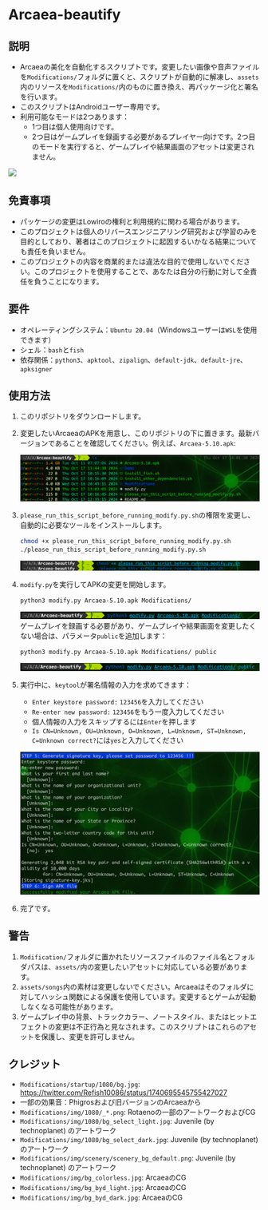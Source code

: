 # Arcaea-beautify

## 説明

- Arcaeaの美化を自動化するスクリプトです。変更したい画像や音声ファイルを`Modifications/`フォルダに置くと、スクリプトが自動的に解凍し、`assets`内のリソースを`Modifications/`内のものに置き換え、再パッケージ化と署名を行います。
- このスクリプトはAndroidユーザー専用です。
- 利用可能なモードは2つあります：
  - 1つ目は個人使用向けです。
  - 2つ目はゲームプレイを録画する必要があるプレイヤー向けです。2つ目のモードを実行すると、ゲームプレイや結果画面のアセットは変更されません。

<img src="https://github.com/Penguin-71630/Arcaea-beautify/blob/main/Demo/demo.png"/>

## 免責事項

- パッケージの変更はLowiroの権利と利用規約に関わる場合があります。
- このプロジェクトは個人のリバースエンジニアリング研究および学習のみを目的としており、著者はこのプロジェクトに起因するいかなる結果についても責任を負いません。
- このプロジェクトの内容を商業的または違法な目的で使用しないでください。このプロジェクトを使用することで、あなたは自分の行動に対して全責任を負うことになります。

## 要件

- オペレーティングシステム：`Ubuntu 20.04`（Windowsユーザーは`WSL`を使用できます）
- シェル：`bash`と`fish`
- 依存関係：`python3`、`apktool`、`zipalign`、`default-jdk`、`default-jre`、`apksigner`

## 使用方法

1. このリポジトリをダウンロードします。
2. 変更したいArcaeaのAPKを用意し、このリポジトリの下に置きます。最新バージョンであることを確認してください。例えば、`Arcaea-5.10.apk`:

    ![image](https://github.com/Penguin-71630/Arcaea-beautify/blob/main/Demo/ls.png)

3. `please_run_this_script_before_running_modify.py.sh`の権限を変更し、自動的に必要なツールをインストールします。
    ```bash
    chmod +x please_run_this_script_before_running_modify.py.sh
    ./please_run_this_script_before_running_modify.py.sh
    ```
    ![image](https://github.com/Penguin-71630/Arcaea-beautify/blob/main/Demo/please_run_this_script_before_running_modify.py.png)

4. `modify.py`を実行してAPKの変更を開始します。
    ```bash
    python3 modify.py Arcaea-5.10.apk Modifications/
    ```
    ![image](https://github.com/Penguin-71630/Arcaea-beautify/blob/main/Demo/run_modify.png)
    ゲームプレイを録画する必要があり、ゲームプレイや結果画面を変更したくない場合は、パラメータ`public`を追加します：
    ```bash
    python3 modify.py Arcaea-5.10.apk Modifications/ public
    ```
    ![image](https://github.com/Penguin-71630/Arcaea-beautify/blob/main/Demo/run_modify_public.png)

5. 実行中に、`keytool`が署名情報の入力を求めてきます：

    - `Enter keystore password:` `123456`を入力してください
    - `Re-enter new password:` `123456`をもう一度入力してください
    - 個人情報の入力をスキップするには`Enter`を押します
    - `Is CN=Unknown, OU=Unknown, O=Unknown, L=Unknown, ST=Unknown, C=Unknown correct?`には`yes`と入力してください
       
    ![image](https://github.com/Penguin-71630/Arcaea-beautify/blob/main/Demo/apksigner.png)

6. 完了です。

## 警告

1. `Modification/`フォルダに置かれたリソースファイルのファイル名とフォルダパスは、`assets/`内の変更したいアセットに対応している必要があります。
2. `assets/songs`内の素材は変更しないでください。Arcaeaはそのフォルダに対してハッシュ関数による保護を使用しています。変更するとゲームが起動しなくなる可能性があります。
3. ゲームプレイ中の背景、トラックカラー、ノートスタイル、またはヒットエフェクトの変更は不正行為と見なされます。このスクリプトはこれらのアセットを保護し、変更を許可しません。

## クレジット

- `Modifications/startup/1080/bg.jpg`: https://twitter.com/Refish10086/status/1740695545755427027
- 一部の効果音：Phigrosおよび旧バージョンのArcaeaから
- `Modifications/img/1080/_*.png`: Rotaenoの一部のアートワークおよびCG
- `Modifications/img/1080/bg_select_light.jpg`: Juvenile (by technoplanet) のアートワーク
- `Modifications/img/1080/bg_select_dark.jpg`: Juvenile (by technoplanet) のアートワーク
- `Modifications/img/scenery/scenery_bg_default.png`: Juvenile (by technoplanet) のアートワーク
- `Modifications/img/bg_colorless.jpg`: ArcaeaのCG
- `Modifications/img/bg_byd_light.jpg`: ArcaeaのCG
- `Modifications/img/bg_byd_dark.jpg`: ArcaeaのCG
